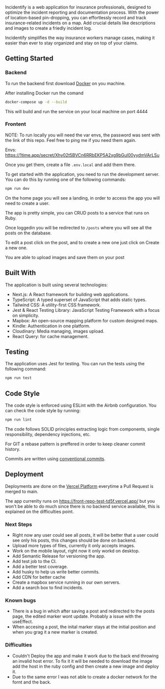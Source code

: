 Incidentify is a web application for insurance professionals, designed to optimize the incident reporting and documentation process. With the power of location-based pin-dropping, you can effortlessly record and track insurance-related incidents on a map. Add crucial details like descriptions and images to create a friedly incident log.

Incidentify simplifies the way insurance workers manage cases, making it easier than ever to stay organized and stay on top of your claims.

## Getting Started

### Backend

To run the backend first download [Docker](https://docs.docker.com/get-docker/) on you machine.

After installing Docker run the comand
```bash
docker-compose up -d --build
```

This will build and run the service on your local machine on port 4444

### Frontent

NOTE: To run locally you will need the var envs, the password was sent with the link of this repo. Feel free to ping me if you need them again.

Envs: https://1time.app/secret/Xhy02t5BVCn6RRbEKP5A2xg9bGul00yydmVArLSu

Once you get them, create a file `.env.local` and add them there.

To get started with the application, you need to run the development server. You can do this by running one of the following commands:
```bash
npm run dev
```

On the home page you will see a landing, in order to access the app you will need to create a user. 

The app is pretty simple, you can CRUD posts to a service that runs on Ruby.

Once loggedin you will be redirected to `/posts` where you will see all the posts on the database. 

To edit a post click on the post, and to create a new one just click on Create a new one.

You are able to upload images and save them on your post

## Built With

The application is built using several technologies:
- Next.js: A React framework for building  web applications.
- TypeScript: A typed superset of JavaScript that adds static types.
- Tailwind CSS: A utility-first CSS framework.
- Jest & React Testing Library: JavaScript Testing Framework with a focus on simplicity.
- Mapbox: An open-source mapping platform for custom designed maps.
- Kindle: Authentication in one platform.
- Cloudinary: Media managing, images upload.
- React Query: for cache management.

## Testing

The application uses Jest for testing. You can run the tests using the following command:
```bash
npm run test
```

## Code Style

The code style is enforced using ESLint with the Airbnb configuration. You can check the code style by running:
```bash
npm run lint
```

The code follows SOLID principles extracting logic from components, single responsibility, dependency injections, etc.

For GIT a rebase pattern is preffered in order to keep cleaner commit history.

Commits are written using [conventional commits](https://www.conventionalcommits.org/en/v1.0.0/).

## Deployment
Deployments are done on the [Vercel Platform](https://vercel.com/new) everytime a Pull Request is merged to main.

The app currenlty runs on https://front-repo-test-td5f.vercel.app/ but you won't be able to do much since there is no backend service available, this is explained on the difficulties point.

### Next Steps
- Right now any user could see all posts, it will be better that a user could see only his posts, this changes should be done on backend.
- Upload more types of files, currently it only accepts images.
- Work on the mobile layout, right now it only workd on desktop.
- Add Semantic Release for versioning the app.
- Add test job to the CI.
- Add a better test coverage.
- Add husky to help us write better commits.
- Add CDN for better cache
- Create a mapbox service running in our own servers.
- Add a search box to find incidents.

### Known bugs
- There is a bug in which after saving a post and redirected to the posts page, the edited marker wont update. Probably a issue with the useEffect.
- When accesing a post, the inital marker stays at the initial position and when you grag it a new marker is created.

### Difficulties
- Couldn't Deploy the app and make it work due to the back end throwing an invalid host error. To fix it it will be needed to download the image add the host in the ruby config and then create a new image and deploy it.
- Due to the same error I was not able to create a docker network for the fornt and the back.
